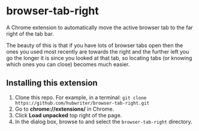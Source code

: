 # browser-tab-right

A Chrome extension to automatically move the active browser tab to the far right of the tab bar.

The beauty of this is that if you have lots of browser tabs open then the ones you used most recently are towards the right and the further left you go the longer it is since you looked at that tab, so locating tabs (or knowing which ones you can close) becomes much easier.

## Installing this extension

1. Clone this repo. For example, in a terminal: `git clone https://github.com/hubwriter/browser-tab-right.git`
2. Go to **chrome://extensions/** in Chrome.
3. Click **Load unpacked** top right of the page.
4. In the dialog box, browse to and select the `browser-tab-right` directory.
